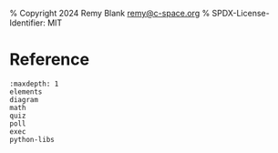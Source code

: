 % Copyright 2024 Remy Blank <remy@c-space.org>
% SPDX-License-Identifier: MIT

# Reference

```{toctree}
:maxdepth: 1
elements
diagram
math
quiz
poll
exec
python-libs
```
